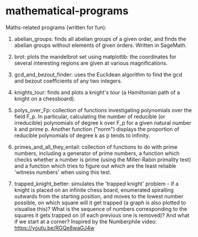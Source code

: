 # mathematical-programs

Maths-related programs (written for fun):

1. abelian_groups: finds all abelian groups of a given order, and finds the abelian groups without elements of given orders. Written in SageMath. 

2. brot: plots the mandelbrot set using matplotlib: the coordinates for several interesting regions are given at various magnifications.

3. gcd_and_bezout_finder: uses the Euclidean algorithm to find the gcd and bezout coefficients of any two integers.

4. knights_tour: finds and plots a knight's tour (a Hamiltonian path of a knight on a chessboard).

5. polys_over_Fp: collection of functions investigating polynomials over the field F_p. In particular, calculating the number of reducible (or irreducible) polynomials of degree k over F_p for a given natural number k and prime p. Another function ("norm") displays the proportion of reducible polynomials of degree k as p tends to infinity. 

6. primes_and_all_they_entail: collection of functions to do with prime numbers, including a generator of prime numbers, a function which checks whether a number is prime (using the Miller-Rabin primality test) and a function which tries to figure out which are the least reliable 'witness numbers' when using this test.

7. trapped_knight_better: simulates the 'trapped knight' problem - if a knight is placed on an infinite chess board, enumerated spiralling outwards from the starting position, and moves to the lowest number possible, on which square will it get trapped (a graph is also plotted to visualise this)? What is the sequence of numbers corresponding to the squares it gets trapped on (if each previous one is removed)? And what if we start at a corner? Inspired by the Numberphile video: https://youtu.be/RGQe8waGJ4w
